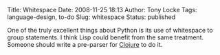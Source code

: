 Title: Whitespace
Date: 2008-11-25 18:13
Author: Tony Locke
Tags: language-design, to-do
Slug: whitespace
Status: published

One of the truly excellent things about Python is its use of whitespace to group statements. I think Lisp could benefit from the same treatment. Someone should write a pre-parser for [Clojure](http://en.wikipedia.org/wiki/Clojure) to do it.
